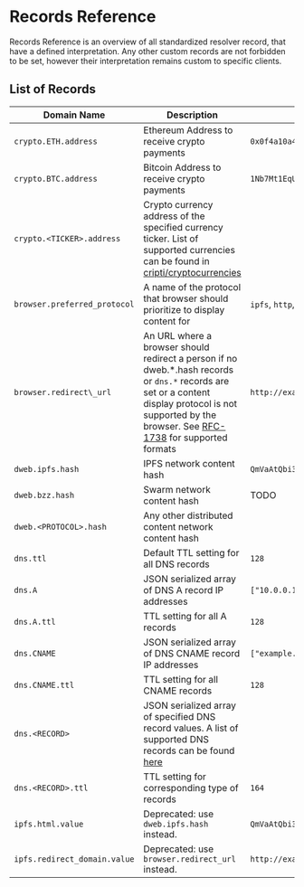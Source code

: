 <!-- vim: set nowrap: -->

# Records Reference

Records Reference is an overview of all standardized resolver record, that have a defined interpretation.
Any other custom records are not forbidden to be set, however their interpretation remains custom to specific clients.

## List of Records

| Domain Name                  | Description                                                                                                                                                                                                                                                   | Example                                          | Docs                                      |
|------------------------------|---------------------------------------------------------------------------------------------------------------------------------------------------------------------------------------------------------------------------------------------------------------|--------------------------------------------------|-------------------------------------------|
| `crypto.ETH.address`         | Ethereum Address to receive crypto payments                                                                                                                                                                                                                   | `0x0f4a10a4f46c288cea365fcf45cccf0e9d901b94`     | [Link](./ARCHITECTURE.md#crypto-payments) |
| `crypto.BTC.address`         | Bitcoin Address to receive crypto payments                                                                                                                                                                                                                    | `1Nb7Mt1EqUqxxrAdmefUovS7aTgMUf2A6m`             | [Link](./ARCHITECTURE.md#crypto-payments) |
| `crypto.<TICKER>.address`    | Crypto currency address of the specified currency ticker. List of supported currencies can be found in [cripti/cryptocurrencies](https://github.com/crypti/cryptocurrencies/blob/master/cryptocurrencies.json)                                                |                                                  | [Link](./ARCHITECTURE.md#crypto-payments) |
| `browser.preferred_protocol` | A name of the protocol that browser should prioritize to display content for                                                                                                                                                                                  | `ipfs`, `http`, 'https`, `bzz`                   | [Link](./BROWSER_RESOLUTION_HOWTO.md)     |
| `browser.redirect\_url`      | An URL where a browser should redirect a person if no dweb.*.hash records or `dns.*` records are set or a content display protocol is not supported by the browser. See [RFC-1738](https://tools.ietf.org/html/rfc1738) for supported formats | `http://example.com/home.html`                                   | [Link](./BROWSER_RESOLUTION_HOWTO.md)     |
| `dweb.ipfs.hash`             | IPFS network content hash                                                                                                                                                                                                                                     | `QmVaAtQbi3EtsfpKoLzALm6vXphdi2KjMgxEDKeGg6wHvK` | [Link](./BROWSER_RESOLUTION_HOWTO.md)     |
| `dweb.bzz.hash`              | Swarm network content hash                                                                                                                                                                                                                                    | TODO                                             | [Link](./BROWSER_RESOLUTION_HOWTO.md)     |
| `dweb.<PROTOCOL>.hash`       | Any other distributed content network content hash                                                                                                                                                                                                            |                                                  | [Link](./BROWSER_RESOLUTION_HOWTO.md)     |
| `dns.ttl`                    | Default TTL setting for all DNS records                                                                                                                                                                                                                       | `128`                                            | [Link](./ARCHITECTURE.md#dns-records)     |
| `dns.A`                      | JSON serialized array of DNS A record IP addresses                                                                                                                                                                                                            | `["10.0.0.1","10.0.0.2"]`                        | [Link](./ARCHITECTURE.md#dns-records)     |
| `dns.A.ttl`                  | TTL setting for all A records                                                                                                                                                                                                                                 | `128`                                            | [Link](./ARCHITECTURE.md#dns-records)     |
| `dns.CNAME`                  | JSON serialized array of DNS CNAME record IP addresses                                                                                                                                                                                                        | `["example.com."]`                               | [Link](./ARCHITECTURE.md#dns-records)     |
| `dns.CNAME.ttl`              | TTL setting for all CNAME records                                                                                                                                                                                                                             | `128`                                            | [Link](./ARCHITECTURE.md#dns-records)     |
| `dns.<RECORD>`               | JSON serialized array of specified DNS record values. A list of supported DNS records can be found [here](https://en.wikipedia.org/wiki/List_of_DNS_record_types)                                                                                             |                                                  | [Link](./ARCHITECTURE.md#dns-records)     |
| `dns.<RECORD>.ttl`           | TTL setting for corresponding type of records                                                                                                                                                                                                                 | `164`                                            | [Link](./ARCHITECTURE.md#dns-records)     |
| `ipfs.html.value`            | Deprecated: use `dweb.ipfs.hash` instead.                                                                                                                                                                                                                     | `QmVaAtQbi3EtsfpKoLzALm6vXphdi2KjMgxEDKeGg6wHvK` | [Link](./BROWSER_RESOLUTION_HOWTO.md)     |
| `ipfs.redirect_domain.value` | Deprecated: use `browser.redirect_url` instead.                                                                                                                                                                                                               | `http://example.com/home.html`                   | [Link](./BROWSER_RESOLUTION_HOWTO.md)     |
